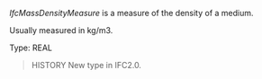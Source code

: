 _IfcMassDensityMeasure_ is a measure of the density of a medium.

<!-- end of short definition -->


Usually measured in kg/m3.

Type: REAL

> HISTORY New type in IFC2.0.
